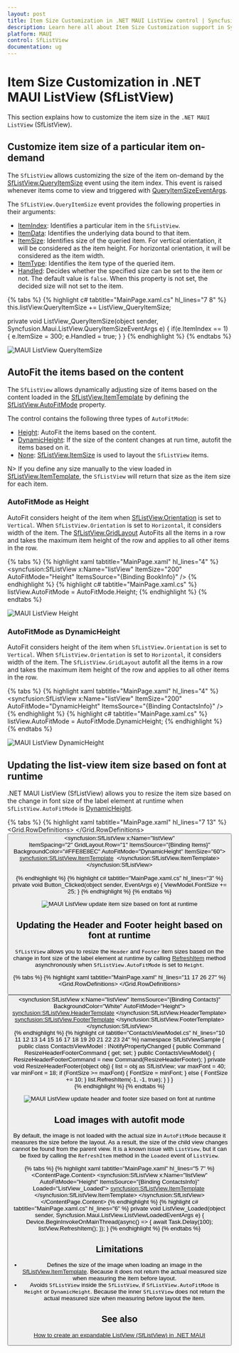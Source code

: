 ```yaml
---
layout: post
title: Item Size Customization in .NET MAUI ListView control | Syncfusion
description: Learn here all about Item Size Customization support in Syncfusion .NET MAUI ListView (SfListView) control and more.
platform: MAUI
control: SfListView
documentation: ug
---
```


# Item Size Customization in .NET MAUI ListView (SfListView)

This section explains how to customize the item size in the `.NET MAUI ListView` (SfListView).

## Customize item size of a particular item on-demand

The `SfListView` allows customizing the size of the item on-demand by the [SfListView.QueryItemSize](https://help.syncfusion.com/cr/maui/Syncfusion.Maui.ListView.SfListView.html#Syncfusion_Maui_ListView_SfListView_QueryItemSize) event using the item index. This event is raised whenever items come to view and triggered with [QueryItemSizeEventArgs](https://help.syncfusion.com/cr/maui/Syncfusion.Maui.ListView.QueryItemSizeEventArgs.html).

The `SfListView.QueryItemSize` event provides the following properties in their arguments:

 * [ItemIndex](https://help.syncfusion.com/cr/maui/Syncfusion.Maui.ListView.QueryItemSizeEventArgs.html#Syncfusion_Maui_ListView_QueryItemSizeEventArgs_ItemIndex): Identifies a particular item in the `SfListView`. 
 * [ItemData](https://help.syncfusion.com/cr/maui/Syncfusion.Maui.ListView.QueryItemSizeEventArgs.html#Syncfusion_Maui_ListView_QueryItemSizeEventArgs_ItemData): Identifies the underlying data bound to that item.
 * [ItemSize](https://help.syncfusion.com/cr/maui/Syncfusion.Maui.ListView.QueryItemSizeEventArgs.html#Syncfusion_Maui_ListView_QueryItemSizeEventArgs_ItemSize): Identifies size of the queried item. For vertical orientation, it will be considered as the item height. For horizontal orientation, it will be considered as the item width.
 * [ItemType](https://help.syncfusion.com/cr/maui/Syncfusion.Maui.ListView.QueryItemSizeEventArgs.html#Syncfusion_Maui_ListView_QueryItemSizeEventArgs_ItemType): Identifies the item type of the queried item.
 * [Handled](https://help.syncfusion.com/cr/maui/Syncfusion.Maui.ListView.QueryItemSizeEventArgs.html#Syncfusion_Maui_ListView_QueryItemSizeEventArgs_Handled): Decides whether the specified size can be set to the item or not. The default value is `false`. When this property is not set, the decided size will not set to the item.

{% tabs %}
{% highlight c# tabtitle="MainPage.xaml.cs" hl_lines="7 8" %}
this.listView.QueryItemSize += ListView_QueryItemSize;

private void ListView_QueryItemSize(object sender, Syncfusion.Maui.ListView.QueryItemSizeEventArgs e)
{
    if(e.ItemIndex == 1)
    {
        e.ItemSize = 300;
        e.Handled = true;
    }
}
{% endhighlight %}
{% endtabs %}

![MAUI ListView QueryItemSize](Images/item-size-customization/maui-listview-query-item-size.jpg)

## AutoFit the items based on the content

The `SfListView` allows dynamically adjusting size of items based on the content loaded in the [SfListView.ItemTemplate](https://help.syncfusion.com/cr/maui/Syncfusion.Maui.ListView.SfListView.html#Syncfusion_Maui_ListView_SfListView_ItemTemplate) by defining the [SfListView.AutoFitMode](https://help.syncfusion.com/cr/maui/Syncfusion.Maui.ListView.SfListView.html#Syncfusion_Maui_ListView_SfListView_AutoFitMode) property.

The control contains the following three types of `AutoFitMode`:

 * [Height](https://help.syncfusion.com/cr/maui/Syncfusion.Maui.ListView.AutoFitMode.html#Syncfusion_Maui_ListView_AutoFitMode_Height): AutoFit the items based on the content.
 * [DynamicHeight](https://help.syncfusion.com/cr/maui/Syncfusion.Maui.ListView.AutoFitMode.html#Syncfusion_Maui_ListView_AutoFitMode_DynamicHeight): If the size of the content changes at run time, autofit the items based on it.
 * [None](https://help.syncfusion.com/cr/maui/Syncfusion.Maui.ListView.AutoFitMode.html#Syncfusion_Maui_ListView_AutoFitMode_None): [SfListView.ItemSize](https://help.syncfusion.com/cr/maui/Syncfusion.Maui.ListView.SfListView.html#Syncfusion_Maui_ListView_SfListView_ItemSize)  is used to layout the `SfListView` items.

 N> If you define any size manually to the view loaded in [SfListView.ItemTemplate](https://help.syncfusion.com/cr/maui/Syncfusion.Maui.ListView.SfListView.html#Syncfusion_Maui_ListView_SfListView_ItemTemplate), the `SfListView` will return that size as the item size for each item.

### AutoFitMode as Height

AutoFit considers height of the item when [SfListView.Orientation](https://help.syncfusion.com/cr/maui/Syncfusion.Maui.ListView.SfListView.html#Syncfusion_Maui_ListView_SfListView_Orientation) is set to `Vertical`. When `SfListView.Orientation` is set to `Horizontal`, it considers width of the item. The [SfListView.GridLayout](https://help.syncfusion.com/cr/maui/Syncfusion.Maui.ListView.GridLayout.html) AutoFits all the items in a row and takes the maximum item height of the row and applies to all other items in the row.

{% tabs %}
{% highlight xaml tabtitle="MainPage.xaml" hl_lines="4" %}
<ContentPage xmlns:syncfusion="clr-namespace:Syncfusion.Maui.ListView;assembly=Syncfusion.Maui.ListView">
  <syncfusion:SfListView x:Name="listView" 
                    ItemSize="200"
                    AutoFitMode="Height"
                    ItemsSource="{Binding BookInfo}" />
</ContentPage>
{% endhighlight %}
{% highlight c# tabtitle="MainPage.xaml.cs" %}
listView.AutoFitMode = AutoFitMode.Height; 
{% endhighlight %}
{% endtabs %}

![MAUI ListView Height](Images/item-size-customization/maui-listview-height.jpg)

### AutoFitMode as DynamicHeight

AutoFit considers height of the item when `SfListView.Orientation` is set to `Vertical`. When `SfListView.Orientation` is set to `Horizontal`, it considers width of the item. The `SfListView.GridLayout` autofit all the items in a row and takes the maximum item height of the row and applies to all other items in the row.

{% tabs %}
{% highlight xaml tabtitle="MainPage.xaml" hl_lines="4" %}
<ContentPage xmlns:syncfusion="clr-namespace:Syncfusion.Maui.ListView;assembly=Syncfusion.Maui.ListView">
  <syncfusion:SfListView x:Name="listView" 
                    ItemSize="200"
                    AutoFitMode="DynamicHeight"
                    ItemsSource="{Binding ContactsInfo}" />
</ContentPage>
{% endhighlight %}
{% highlight c# tabtitle="MainPage.xaml.cs" %}
listView.AutoFitMode = AutoFitMode.DynamicHeight; 
{% endhighlight %}
{% endtabs %}

![MAUI ListView DynamicHeight](Images/item-size-customization/maui-listview-dynamic-height.jpg)

## Updating the list-view item size based on font at runtime

.NET MAUI ListView (SfListView) allows you to resize the item size based on the change in font size of the label element at runtime when `SfListView.AutoFitMode` is [DynamicHeight](https://help.syncfusion.com/cr/maui/Syncfusion.Maui.ListView.AutoFitMode.html#Syncfusion_Maui_ListView_AutoFitMode_DynamicHeight).

{% tabs %}
{% highlight xaml tabtitle="MainPage.xaml" hl_lines="7 13" %}
<ContentPage xmlns:syncfusion="clr-namespace:Syncfusion.Maui.ListView;assembly=Syncfusion.Maui.ListView">       
 <Grid>
    <Grid.RowDefinitions>
        <RowDefinition Height="50"/>
        <RowDefinition Height="*"/>
    </Grid.RowDefinitions>
    <Button Text="Modify FontSize" Clicked="Button_Clicked"/>
    <syncfusion:SfListView x:Name="listView"  
                ItemSpacing="2"
                GridLayout.Row="1"
                ItemsSource="{Binding Items}" 
                BackgroundColor="#FFE8E8EC"
                AutoFitMode="DynamicHeight"
                ItemSize="60">
        <syncfusion:SfListView.ItemTemplate>
            <DataTemplate>
                <Grid x:Name="grid" RowSpacing="1">
                    <Grid Grid.Column="0">
                        <Image HeightRequest="45" Margin="5,0,0,0" WidthRequest="45" Source="{Binding ContactImage}" VerticalOptions="Center" HorizontalOptions="Center" />
                    </Grid>
                    <Grid Grid.Column="1" RowSpacing="1" Padding="5" VerticalOptions="Center">
                        <Label LineBreakMode="NoWrap"
                            TextColor="#474747"
                            FontSize="{Binding BindingContext.FontSize, Source={x:Reference Name=listView}}"
                            Text="{Binding ContactName}">
                        </Label>
                        <Label Grid.Row="1" 
                             FontSize="13"
                             TextColor="#474747"
                             LineBreakMode="NoWrap"
                             Text="{Binding CallTime}"/>
                    </Grid>
                </Grid>
            </DataTemplate>
        </syncfusion:SfListView.ItemTemplate>
    </syncfusion:SfListView>  
</Grid>              
</ContentPage>
{% endhighlight %}
{% highlight c# tabtitle="MainPage.xaml.cs" hl_lines="3" %}
private void Button_Clicked(object sender, EventArgs e)
{
    ViewModel.FontSize += 25;
}
{% endhighlight %}
{% endtabs %}

![MAUI ListView update item size based on font at runtime](Images/item-size-customization/maui-listview-item-size-based-on-font-at-runtime.jpg)

## Updating the Header and Footer height based on font at runtime

`SfListView` allows you to resize the `Header` and `Footer` item sizes based on the change in font size of the label element at runtime by calling [RefreshItem](https://help.syncfusion.com/cr/maui/Syncfusion.Maui.ListView.SfListView.html#Syncfusion_Maui_ListView_SfListView_RefreshItem_System_Int32_System_Int32_System_Boolean_) method asynchronously when `SfListView.AutoFitMode` is set to `Height`.

{% tabs %}
{% highlight xaml tabtitle="MainPage.xaml" hl_lines="11 17 26 27" %}
<ContentPage xmlns:syncfusion="clr-namespace:Syncfusion.Maui.ListView;assembly=Syncfusion.Maui.ListView">       
 <Grid>
    <Grid.RowDefinitions>
        <RowDefinition Height="50"/>
        <RowDefinition Height="*"/>
    </Grid.RowDefinitions>
    <Button Text="Change FontSize" Command="{Binding ResizeHeaderFooterCommand}" CommandParameter="{x:Reference listView}"/>
    <syncfusion:SfListView x:Name="listView" 
                ItemsSource="{Binding Contacts}"
                BackgroundColor="White"
                AutoFitMode="Height">
                <syncfusion:SfListView.HeaderTemplate>
                    <DataTemplate>
                        <ViewCell>
                            <Grid>
                                <Label Text="Contact Details"
                                       FontSize="{Binding BindingContext.FontSize, Source={x:Reference listView}}"/>
                            </Grid>
                        </ViewCell>
                    </DataTemplate>
                </syncfusion:SfListView.HeaderTemplate>
                <syncfusion:SfListView.FooterTemplate>
                    <DataTemplate>
                        <ViewCell>
                            <Grid >
                                <Label Text="{Binding contactsinfo.Count}" HorizontalOptions="Start" TextColor="Black" Grid.Column="1" FontSize="{Binding BindingContext.FontSize, Source={x:Reference listView}}"/>
                                <Label Grid.Column="0" HorizontalOptions="End" Text="Contacts Count" TextColor="Black" FontSize="{Binding BindingContext.FontSize, Source={x:Reference listView}}"/>
                            </Grid>
                        </ViewCell>
                    </DataTemplate>
                </syncfusion:SfListView.FooterTemplate>
    </syncfusion:SfListView>                
</ContentPage>
{% endhighlight %}
{% highlight c# tabtitle="ContactsViewModel.cs" hl_lines="10 11 12 13 14 15 16 17 18 19 20 21 22 23 24" %}
namespace SfListViewSample
{
    public class ContactsViewModel : INotifyPropertyChanged
    {
        public Command ResizeHeaderFooterCommand { get; set; }
        public ContactsViewModel()
        {
           ResizeHeaderFooterCommand = new Command(ResizeHeaderFooter);
        }
        private void ResizeHeaderFooter(object obj)
        {
            list = obj as SfListView;
            var maxFont = 40;
            var minFont = 18;
            if (FontSize >= maxFont)
            {
                FontSize = minFont;
            }
            else
            {
                FontSize += 10;
            }
            list.RefreshItem(-1, -1, true);
        }
    }
}       
{% endhighlight %}
{% endtabs %}

![MAUI ListView update header and footer size based on font at runtime](Images/item-size-customization/maui-listview-update-header-and-footer-size-based-on-font.jpg)

## Load images with autofit mode

By default, the image is not loaded with the actual size in `AutoFitMode` because it measures the size before the layout. As a result, the size of the child view changes cannot be found from the parent view. It is a known issue with `ListView`, but it can be fixed by calling the `RefreshItem` method in the `Loaded` event of `ListView`.

{% tabs %}
{% highlight xaml tabtitle="MainPage.xaml" hl_lines="5 7" %}
<ContentPage xmlns:syncfusion="clr-namespace:Syncfusion.Maui.ListView;assembly=Syncfusion.Maui.ListView">
    <ContentPage.Content>
        <Grid>
            <syncfusion:SfListView x:Name="listView" 
                                   AutoFitMode="Height"
                                   ItemsSource="{Binding ContactsInfo}"
                                   Loaded="ListView_Loaded">
                <syncfusion:SfListView.ItemTemplate>
                    <DataTemplate>
                        <StackLayout>
                            <StackLayout>
                                <Label Text="{Binding ContactName}" />
                                <Label Text="{Binding ContactNumber}"  />
                            </StackLayout>
                            <Image Source="{Binding ContactImage}"  />
                        </StackLayout>
                    </DataTemplate>
                </syncfusion:SfListView.ItemTemplate>
            </syncfusion:SfListView>
        </Grid>
    </ContentPage.Content>
</ContentPage>
{% endhighlight %}
{% highlight c# tabtitle="MainPage.xaml.cs" hl_lines="6" %}
private void ListView_Loaded(object sender, Syncfusion.Maui.ListView.ListViewLoadedEventArgs e)
{
    Device.BeginInvokeOnMainThread(async() =>
    {
        await Task.Delay(100);
        listView.RefreshItem();
    });
}
{% endhighlight %}
{% endtabs %}

## Limitations

 * Defines the size of the image when loading an image in the [SfListView.ItemTemplate](https://help.syncfusion.com/cr/maui/Syncfusion.Maui.ListView.SfListView.html#Syncfusion_Maui_ListView_SfListView_ItemTemplate). Because it does not return the actual measured size when measuring the item before layout.
 * Avoids `SfListView` inside the `SfListView`, if `SfListView.AutoFitMode` is `Height` or `DynamicHeight`. Because the inner `SfListView` does not return the actual measured size when measuring before layout the item.                 

## See also 

[How to create an expandable ListView (SfListView) in .NET MAUI](https://www.syncfusion.com/kb/13078/)                                                                                                                                             